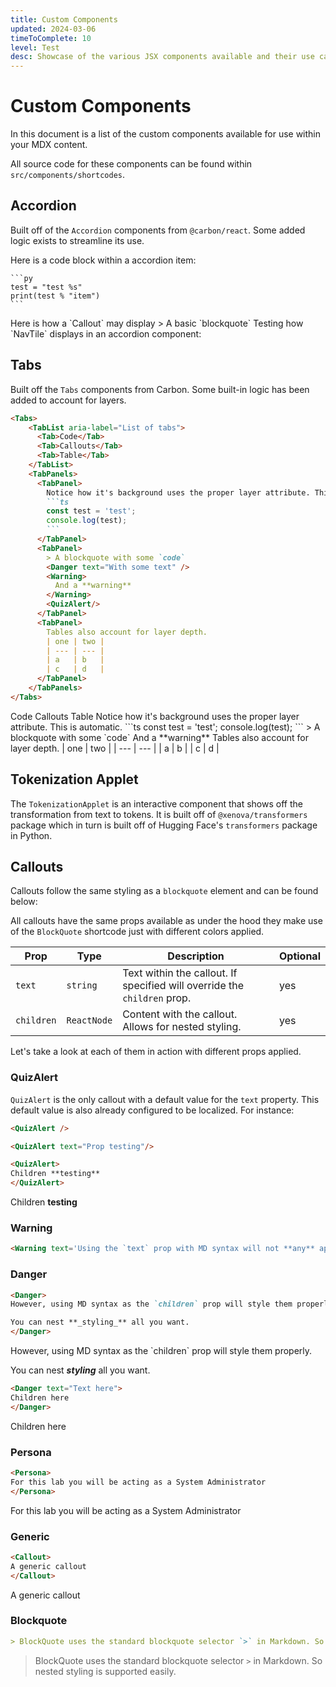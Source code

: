 ```yaml
---
title: Custom Components
updated: 2024-03-06
timeToComplete: 10
level: Test
desc: Showcase of the various JSX components available and their use cases.
---
```


# Custom Components

In this document is a list of the custom components available for use within your MDX content.

All source code for these components can be found within `src/components/shortcodes`.

## Accordion

Built off of the `Accordion` components from `@carbon/react`. Some added logic exists to streamline its use.

<Accordion>
  <AccordionItem title='Code Test'>
    Here is a code block within a accordion item:

    ```py
    test = "test %s"
    print(test % "item")
    ```

  </AccordionItem>
  <AccordionItem title='Callouts'>
    Here is how a `Callout` may display
    > A basic `blockquote`

  </AccordionItem>
  <AccordionItem title='NavTile'>
    Testing how `NavTile` displays in an accordion component:
    <TileGrid>
      <NavTile to='/3-carbon' />
      <NavTile to='/4-content-sourcing' />
      <NavTile to='/5-content-loading' />
      <NavTile to='/6-localization' />
    </TileGrid>
  </AccordionItem>
</Accordion>

## Tabs

Built off the `Tabs` components from Carbon. Some built-in logic has been added to account for layers.

````md
<Tabs>
    <TabList aria-label="List of tabs">
      <Tab>Code</Tab>
      <Tab>Callouts</Tab>
      <Tab>Table</Tab>
    </TabList>
    <TabPanels>
      <TabPanel>
        Notice how it's background uses the proper layer attribute. This is automatic.
        ```ts
        const test = 'test';
        console.log(test);
        ```
      </TabPanel>
      <TabPanel>
        > A blockquote with some `code`
        <Danger text="With some text" />
        <Warning>
          And a **warning**
        </Warning>
        <QuizAlert/>
      </TabPanel>
      <TabPanel>
        Tables also account for layer depth.
        | one | two |
        | --- | --- |
        | a   | b   |
        | c   | d   |
      </TabPanel>
    </TabPanels>
</Tabs>
````

<Tabs>
  <TabList aria-label='List of tabs'>
    <Tab>Code</Tab>
    <Tab>Callouts</Tab>
    <Tab>Table</Tab>
  </TabList>
  <TabPanels>
    <TabPanel>
      Notice how it's background uses the proper layer attribute. This is
      automatic. 
      ```ts 
      const test = 'test'; 
      console.log(test); 
      ```
    </TabPanel>
    <TabPanel>
      > A blockquote with some `code`
      <Danger text='A danger item' />
      <Warning>
        And a **warning**
      </Warning>
      <QuizAlert />
    </TabPanel>
    <TabPanel>
      Tables also account for layer depth.
      | one | two |
      | --- | --- |
      | a   | b   |
      | c   | d   |
    </TabPanel>
  </TabPanels>
</Tabs>

## Tokenization Applet

The `TokenizationApplet` is an interactive component that shows off the transformation from text to tokens. It is built off of `@xenova/transformers` package which in turn is built off of Hugging Face's `transformers` package in Python.

<TokenizationApplet />

## Callouts

Callouts follow the same styling as a `blockquote` element and can be found below:

All callouts have the same props available as under the hood they make use of the `BlockQuote` shortcode just with different colors applied.

| Prop       | Type        | Description                                                              | Optional |
| ---------- | ----------- | ------------------------------------------------------------------------ | -------- |
| `text`     | `string`    | Text within the callout. If specified will override the `children` prop. | yes      |
| `children` | `ReactNode` | Content with the callout. Allows for nested styling.                     | yes      |

Let's take a look at each of them in action with different props applied.

### QuizAlert

`QuizAlert` is the only callout with a default value for the `text` property. This default value is also already configured to be localized. For instance:

```md
<QuizAlert />
```

<QuizAlert />

```md
<QuizAlert text="Prop testing"/>
```

<QuizAlert text='Prop testing' />

```md
<QuizAlert>
Children **testing**
</QuizAlert>
```

<QuizAlert>Children **testing**</QuizAlert>

### Warning

```md
<Warning text='Using the `text` prop with MD syntax will not **any** apply styling!'/>
```

<Warning text='Using the `text` prop with MD syntax will not **any** apply styling!' />

### Danger

```md
<Danger>
However, using MD syntax as the `children` prop will style them properly.

You can nest **_styling_** all you want.
</Danger>
```

<Danger>
However, using MD syntax as the `children` prop will style them properly.

You can nest **_styling_** all you want.

</Danger>

```md
<Danger text="Text here">
Children here
</Danger>
```

<Danger text='Text here'>Children here</Danger>

### Persona

```md
<Persona>
For this lab you will be acting as a System Administrator
</Persona>
```

<Persona>For this lab you will be acting as a System Administrator</Persona>

### Generic

```md
<Callout>
A generic callout
</Callout>
```

<Callout>A generic callout</Callout>

### Blockquote

```md
> BlockQuote uses the standard blockquote selector `>` in Markdown. So nested styling is supported easily.
```

> BlockQuote uses the standard blockquote selector `>` in Markdown. So nested styling is supported easily.
